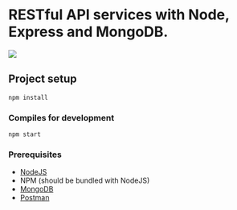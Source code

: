 # RESTful API services with Node, Express and MongoDB.

<p style="align:center">
<img src="https://miro.medium.com/max/1040/1*ld9k6ygaJCBF6o6fyuQQIA.jpeg" />
</p>

## Project setup
```
npm install
```

### Compiles for development
```
npm start
```

### Prerequisites
* [NodeJS](https://nodejs.org/en/download/) 
* NPM (should be bundled with NodeJS)
* [MongoDB](https://www.mongodb.com/)
* [Postman](https://www.postman.com/)